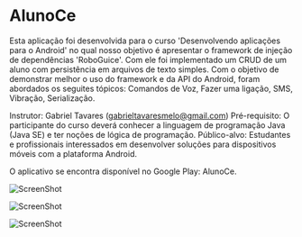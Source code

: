 AlunoCe
=======

Esta aplicação foi desenvolvida para o curso 'Desenvolvendo aplicações para o Android' no qual nosso objetivo é apresentar o framework de injeção de dependências 'RoboGuice'. Com ele foi implementado um CRUD de um aluno com persistência em arquivos de texto simples. Com o objetivo de demonstrar melhor o uso do framework e da API do Android, foram abordados os seguites tópicos: Comandos de Voz, Fazer uma ligação, SMS, Vibração, Serialização.

Instrutor: Gabriel Tavares (gabrieltavaresmelo@gmail.com)
Pré-requisito: O participante do curso deverá conhecer a linguagem de programação Java (Java SE) e ter noções de lógica de programação.
Público-alvo: Estudantes e profissionais interessados em desenvolver soluções para dispositivos móveis com a plataforma Android.


O aplicativo se encontra disponível no Google Play: AlunoCe.

![ScreenShot](https://github.com/gabrieltavaresmelo/jPetriNetsSim/raw/master/img01.png)

![ScreenShot](https://github.com/gabrieltavaresmelo/jPetriNetsSim/raw/master/img02.png)

![ScreenShot](https://github.com/gabrieltavaresmelo/jPetriNetsSim/raw/master/img03.png)